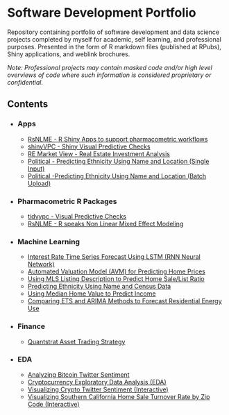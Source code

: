 # Software Development Portfolio
Repository containing portfolio of software development and data science projects completed by myself for academic, self learning, and professional purposes. Presented in the form of R markdown files (published at RPubs), Shiny applications, and weblink brochures.

*Note: Professional projects may contain masked code and/or high level overviews of code where such information is considered proprietary or confidential.*

## Contents
* ### Apps
  * [RsNLME - R Shiny Apps to support pharmacometric workflows](https://www.certara.com/app/uploads/2021/03/DS_RsNLME_FNL.pdf)
  * [shinyVPC - Shiny Visual Predictive Checks](https://github.com/jameswcraig/shiny-vpc)
  * [RE Market View - Real Estate Investment Analysis](https://jcmlapps.shinyapps.io/zip_map_table_chart/)
  * [Political - Predicting Ethnicity Using Name and Location (Single Input)](https://jcmlapps.shinyapps.io/teaserEthPred/)
  * [Political -Predicting Ethnicity Using Name and Location (Batch Upload)]( https://jcmlapps.shinyapps.io/Elektos_Eth_Upload/)
* ### Pharmacometric R Packages
  * [tidvypc - Visual Predictive Checks](https://bookdown.org/jameswbcraig/tidyvpc_bookdown/)
  * [RsNLME - R speaks Non Linear Mixed Effect Modeling](https://www.certara.com/app/uploads/2021/03/DS_RsNLME_FNL.pdf)
* ### Machine Learning
  * [Interest Rate Time Series Forecast Using LSTM (RNN Neural Network)](http://rpubs.com/jwcb1025/int_rate_lstm)
  * [Automated Valuation Model (AVM) for Predicting Home Prices](http://rpubs.com/jwcb1025/AVM)
  * [Using MLS Listing Description to Predict Home Sale/List Ratio](http://rpubs.com/jwcb1025/listing_description_pred)
  * [Predicting Ethnicity Using Name and Census Data](http://rpubs.com/jwcb1025/est_ethnicity)
  * [Using Median Home Value to Predict Income](http://rpubs.com/jwcb1025/income_home_value)
  * [Comparing ETS and ARIMA Methods to Forecast Residential Energy Use](http://rpubs.com/jwcb1025/forecast_residential_energy)
* ### Finance
  * [Quantstrat Asset Trading Strategy](http://rpubs.com/jwcb1025/quantstrat_trading_strategy)
* ### EDA
  * [Analyzing Bitcoin Twitter Sentiment](http://rpubs.com/jwcb1025/BTC_twitter_sentiment)
  * [Cryptocurrency Exploratory Data Analysis (EDA)](http://rpubs.com/jwcb1025/crypto_eda)
  * [Visualizing Crypto Twitter Sentiment (Interactive)](https://jcmlapps.shinyapps.io/twitter_sentiment/)
  * [Visualizing Southern California Home Sale Turnover Rate by Zip Code (Interactive)](https://public.tableau.com/shared/8MBF46XKR?:display_count=yes&:origin=viz_share_link)
  
